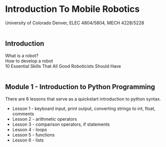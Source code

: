 # Introduction To Mobile Robotics

University of Colorado Denver, ELEC 4804/5804, MECH 4228/5228
</br></br>

## Introduction

What is a robot?</br>
How to develop a robot</br>
10 Essential Skills That All Good Roboticists Should Have
</br></br>

## Module 1 - Introduction to Python Programming

There are 6 lessons that serve as a quickstart introduction to python syntax. 

- Lesson 1 - keyboard input, print output, converting strings to int, float, comments
- Lesson 2 - arithmetic operators
- Lesson 3 - comparison operators, if statements
- Lesson 4 - loops
- Lesson 5 - functions
- Lesson 6 - lists
<br><br> 

